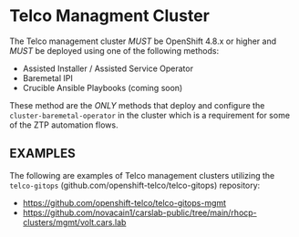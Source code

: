 # Telco Managment Cluster

The Telco management cluster *MUST* be OpenShift 4.8.x or higher and *MUST* be deployed using one of the following methods:
- Assisted Installer / Assisted Service Operator
- Baremetal IPI
- Crucible Ansible Playbooks (coming soon)

These method are the *ONLY* methods that deploy and configure the `cluster-baremetal-operator` in the cluster which is a requirement for some of the ZTP automation flows.

## EXAMPLES

The following are examples of Telco management clusters utilizing the `telco-gitops` (github.com/openshift-telco/telco-gitops) repository:

- https://github.com/openshift-telco/telco-gitops-mgmt
- https://github.com/novacain1/carslab-public/tree/main/rhocp-clusters/mgmt/volt.cars.lab
